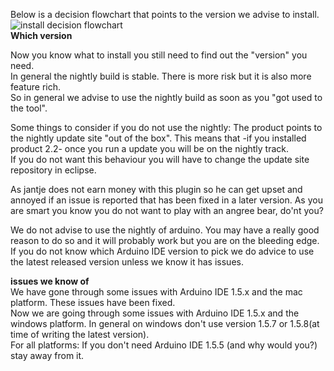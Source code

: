 Below is a decision flowchart that points to the version we advise to install.  
![install decision flowchart](http://iloapp.baeyens.it/data/_gallery/public/6/141807036436312300_resized.png)  
**Which version**

Now you know what to install you still need to find out the "version" you need.  
In general the nightly build is stable. There is more risk but it is also more feature rich.   
So in general we advise to use the nightly build as soon as you "got used to the tool".  

Some things to consider if you do not use the nightly:
The product points to the nightly update site "out of the box". This means that -if you installed product 2.2- once you run a update you will be on the nightly track.   
If you do not want this behaviour you will have to change the update site repository in eclipse. 

As jantje does not earn money with this plugin so he can get upset and annoyed if an issue is reported that has been fixed in a later version. As you are smart you know you do not want to play with an angree bear, do'nt you?

We do not advise to use the nightly of arduino. You may have a really good reason to do so and it will probably work but you are on the bleeding edge. If you do not know which Arduino IDE version to pick we do advice to use the latest released version unless we know it has issues. 

**issues we know of**  
We have gone through some issues with Arduino IDE 1.5.x and the mac platform. These issues have been fixed.  
Now we are going through some issues with Arduino IDE 1.5.x and the windows platform. In general on windows don't use version 1.5.7 or 1.5.8(at time of writing the latest version).  
For all platforms: If you don't need Arduino IDE 1.5.5 (and why would you?) stay away from it.  
 